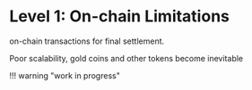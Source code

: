 # Level 1: On-chain Limitations

on-chain transactions for final settlement. 

Poor scalability, gold coins and other tokens become inevitable


!!! warning "work in progress"



